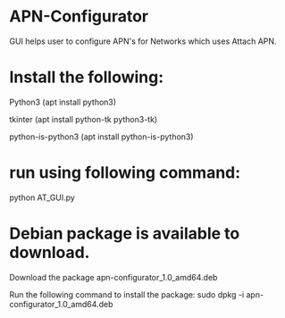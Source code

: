 # APN-Configurator

GUI helps user to configure APN's for Networks which uses Attach APN.

# Install the following:

Python3 (apt install python3)

tkinter (apt install python-tk python3-tk)

python-is-python3 (apt install python-is-python3)


# run using following command:

python AT_GUI.py

# Debian package is available to download.

Download the package apn-configurator_1.0_amd64.deb

Run the following command to install the package:
sudo dpkg -i apn-configurator_1.0_amd64.deb
